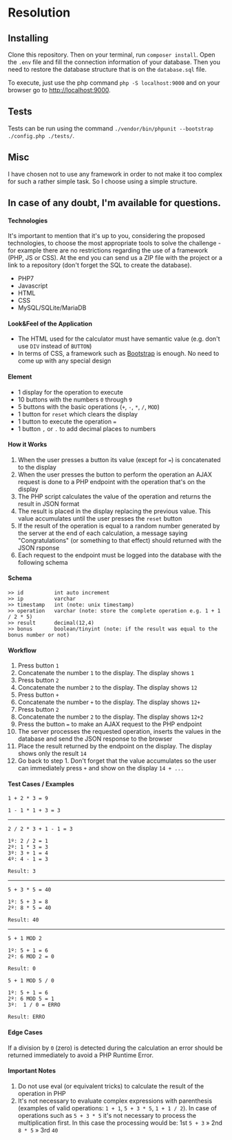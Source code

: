 # Resolution

## Installing

Clone this repository. Then on your terminal, run `composer install`. Open the `.env` file and fill the connection information of your database. Then you need to restore the database structure that is on the `database.sql` file.

To execute, just use the php command `php -S localhost:9000` and on your browser go to [http://localhost:9000](http://localhost:9000).

## Tests

Tests can be run using the command `./vendor/bin/phpunit --bootstrap ./config.php ./tests/`.

## Misc

I have chosen not to use any framework in order to not make it too complex for such a rather simple task. So I choose using a simple structure.

In case of any doubt, I'm available for questions.
---

#### Technologies
It's important to mention that it's up to you, considering the proposed technologies, to choose the most appropriate tools to solve the challenge - for example there are no restrictions regarding the use of a framework (PHP, JS or CSS).
At the end you can send us a ZIP file with the project or a link to a repository (don't forget the SQL to create the database).

- PHP7
- Javascript
- HTML
- CSS
- MySQL/SQLite/MariaDB
         
#### Look&Feel of the Application
- The HTML used for the calculator must have semantic value (e.g. don't use `DIV` instead of `BUTTON`)
- In terms of CSS, a framework such as [Bootstrap](https://getbootstrap.com) is enough. No need to come up with any special design
             
#### Element
- 1 display for the operation to execute 
- 10 buttons with the numbers `0` through `9`
- 5 buttons with the basic operations (`+`, `-`, `*`, `/`, `MOD`)
- 1 button for `reset` which clears the display
- 1 button to execute the operation `=`
- 1 button `,` or `.` to add decimal places to numbers

#### How it Works
1. When the user presses a button its value (except for `=`) is concatenated to the display
2. When the user presses the button to perform the operation an AJAX request is done to a PHP endpoint with the operation that's on the display
3. The PHP script calculates the value of the operation and returns the result in JSON format
4. The result is placed in the display replacing the previous value. This value accumulates until the user presses the `reset` button
5. If the result of the operation is equal to a random number generated by the server at the end of each calculation, a message saying "Congratulations" (or something to that effect) should returned with the JSON rsponse
6. Each request to the endpoint must be logged into the database with the following schema

#### Schema


```
>> id          int auto increment 
>> ip	       varchar 
>> timestamp   int (note: unix timestamp) 
>> operation   varchar (note: store the complete operation e.g. 1 + 1 / 2 * 5) 
>> result      decimal(12,4) 
>> bonus       boolean/tinyint (note: if the result was equal to the bonus number or not) 
```
      
#### Workflow 
1. Press button `1`
2. Concatenate the number `1` to the display. The display shows `1`
3. Press button `2`
4. Concatenate the number `2` to the display. The display shows `12`
5. Press button `+`
6. Concatenate the number `+` to the display. The display shows `12+`
7. Press button `2`
8. Concatenate the number `2` to the display. The display shows `12+2`
9. Press the button `=` to make an AJAX request to the PHP endpoint
10. The server processes the requested operation, inserts the values in the database and send the JSON response to the browser
11. Place the result returned by the endpoint on the display. The display shows only the result `14`
12. Go back to step 1. Don't forget that the value accumulates so the user can immediately press `+` and show on the display `14 + ...`

#### Test Cases / Examples

`1 + 2 * 3 = 9`

`1 - 1 * 1 + 3 = 3`

-------------------------------------------

`2 / 2 * 3 + 1 - 1 = 3`

```
1º: 2 / 2 = 1
2º: 1 * 3 = 3
3º: 3 + 1 = 4
4º: 4 - 1 = 3

Result: 3 
```

-------------------------------------------

`5 + 3 * 5 = 40`

```
1º: 5 + 3 = 8
2º: 8 * 5 = 40
 
Result: 40
```

-------------------------------------------

`5 + 1 MOD 2` 

```
1º: 5 + 1 = 6
2º: 6 MOD 2 = 0
 
Result: 0
```

`5 + 1 MOD 5 / 0`

```
1º: 5 + 1 = 6
2º: 6 MOD 5 = 1
3º:  1 / 0 = ERRO
 
Result: ERRO
```

#### Edge Cases
If a division by `0` (zero) is detected during the calculation an error should be returned immediately to avoid a PHP Runtime Error.
             
#### Important Notes 
1. Do not use eval (or equivalent tricks) to calculate the result of the operation in PHP
2. It's not necessary to evaluate complex expressions with parenthesis (examples of valid operations:  `1 + 1`, `5 + 3 * 5`, `1 + 1 / 2`). In case of operations such as `5 + 3 * 5` it's not necessary to process the multiplication first. In this case the processing would be: 1st `5 + 3` » 2nd `8 * 5` » 3rd `40`